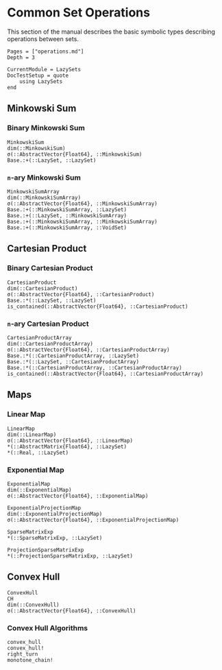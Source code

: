 # Common Set Operations

This section of the manual describes the basic symbolic types describing
operations between sets.

```@contents
Pages = ["operations.md"]
Depth = 3
```

```@meta
CurrentModule = LazySets
DocTestSetup = quote
    using LazySets
end
```

## Minkowski Sum

### Binary Minkowski Sum

```@docs
MinkowskiSum
dim(::MinkowskiSum)
σ(::AbstractVector{Float64}, ::MinkowskiSum)
Base.:+(::LazySet, ::LazySet)
```

### ``n``-ary Minkowski Sum

```@docs
MinkowskiSumArray
dim(::MinkowskiSumArray)
σ(::AbstractVector{Float64}, ::MinkowskiSumArray)
Base.:+(::MinkowskiSumArray, ::LazySet)
Base.:+(::LazySet, ::MinkowskiSumArray)
Base.:+(::MinkowskiSumArray, ::MinkowskiSumArray)
Base.:+(::MinkowskiSumArray, ::VoidSet)
```

## Cartesian Product

### Binary Cartesian Product

```@docs
CartesianProduct
dim(::CartesianProduct)
σ(::AbstractVector{Float64}, ::CartesianProduct)
Base.:*(::LazySet, ::LazySet)
is_contained(::AbstractVector{Float64}, ::CartesianProduct)
```

### ``n``-ary Cartesian Product

```@docs
CartesianProductArray
dim(::CartesianProductArray)
σ(::AbstractVector{Float64}, ::CartesianProductArray)
Base.:*(::CartesianProductArray, ::LazySet)
Base.:*(::LazySet, ::CartesianProductArray)
Base.:*(::CartesianProductArray, ::CartesianProductArray)
is_contained(::AbstractVector{Float64}, ::CartesianProductArray)
```

## Maps

### Linear Map

```@docs
LinearMap
dim(::LinearMap)
σ(::AbstractVector{Float64}, ::LinearMap)
*(::AbstractMatrix{Float64}, ::LazySet)
*(::Real, ::LazySet)
```

### Exponential Map

```@docs
ExponentialMap
dim(::ExponentialMap)
σ(::AbstractVector{Float64}, ::ExponentialMap)
```

```@docs
ExponentialProjectionMap
dim(::ExponentialProjectionMap)
σ(::AbstractVector{Float64}, ::ExponentialProjectionMap)
```

```@docs
SparseMatrixExp
*(::SparseMatrixExp, ::LazySet)
```

```@docs
ProjectionSparseMatrixExp
*(::ProjectionSparseMatrixExp, ::LazySet)
```

## Convex Hull

```@docs
ConvexHull
CH
dim(::ConvexHull)
σ(::AbstractVector{Float64}, ::ConvexHull)
```

### Convex Hull Algorithms

```@docs
convex_hull
convex_hull!
right_turn
monotone_chain!
```
